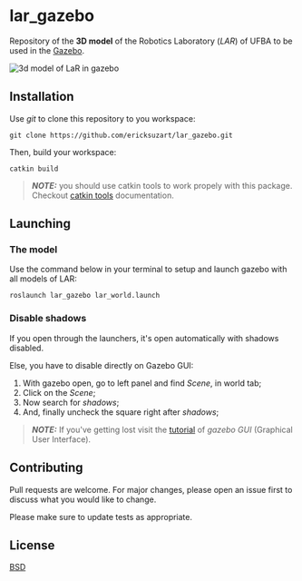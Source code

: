 
# lar_gazebo

Repository of the **3D model** of the Robotics Laboratory (*LAR*) of UFBA to be used in the [Gazebo](http://gazebosim.org/).

![3d model of LaR in gazebo](https://drive.google.com/uc?export=view&id=1uXXjb6ia2QoiZ3wRi_qFUjFoO-EgZ79l)

## Installation

Use *git* to clone this repository to you workspace:

```{bash}
git clone https://github.com/ericksuzart/lar_gazebo.git
```

Then, build your workspace:

```{bash}
catkin build
```

> **_NOTE:_** you should use catkin tools to work propely with this package. Checkout [catkin tools](https://catkin-tools.readthedocs.io/en/latest/index.html) documentation.

## Launching

### The model

Use the command below in your terminal to setup and launch gazebo with all models of LAR:

```{bash}
roslaunch lar_gazebo lar_world.launch
```

### Disable shadows

If you open through the launchers, it's open automatically with shadows disabled.

Else, you have to disable directly on Gazebo GUI:

1. With gazebo open, go to left panel and find *Scene*, in world tab;
2. Click on the *Scene*;
3. Now search for *shadows*;
4. And, finally uncheck the square right after *shadows*;

> **_NOTE:_** If you've getting lost visit the [tutorial](http://gazebosim.org/tutorials?cat=guided_b&tut=guided_b2) of *gazebo GUI* (Graphical User Interface).

## Contributing

Pull requests are welcome. For major changes, please open an issue first to discuss what you would like to change.

Please make sure to update tests as appropriate.

## License

[BSD](https://opensource.org/licenses/BSD-2-Clause)
